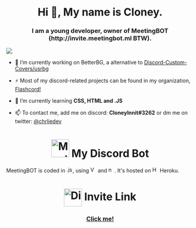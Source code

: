 <h1 align="center">Hi 👋, My name is Cloney.</h1>
<h3 align="center">I am a young developer, owner of MeetingBOT (http://invite.meetingbot.ml BTW).</h3>

<img align="center" src='https://github-readme-stats.vercel.app/api?username=cloneyinnit&theme=material-palenight&custom_title=My%20Stats'></img>
- 🔭 I’m currently working on BetterBG, a alternative to [Discord-Custom-Covers/usrbg](https://github.com/Discord-Custom-Covers/usrbg)

- ⚡ Most of my discord-related projects can be found in my organization, [Flashcord!](https://github.com/Flashc0rd)

- 🌱 I’m currently learning **CSS, HTML and .JS**

- 📫 To contact me, add me on discord: **CloneyInnit#3262** or dm me on twitter: [@chrliedev](https://twitter.com/chrliedev)

<h1 align="center"><img src="https://cdn.discordapp.com/attachments/729937607949156352/808431452852191242/spotkaniebot_2.0.png" width="48" height="48" alt="MeetingBOT"> My Discord Bot</h1>


MeetingBOT is coded in <img src="https://upload.wikimedia.org/wikipedia/commons/thumb/9/99/Unofficial_JavaScript_logo_2.svg/1200px-Unofficial_JavaScript_logo_2.svg.png" width="16" height="16" alt=".js">, using <img src="https://dashboard.snapcraft.io/site_media/appmedia/2019/05/code512.png" width="16" height="16" alt="VsCode Insider"> and <img src="https://seeklogo.com/images/N/nodejs-logo-FBE122E377-seeklogo.com.png" width="16" height="16" alt="node.js">. It's hosted on <img src="https://brand.heroku.com/static/media/heroku-logo-solid.ab0c1b46.svg" width="16" height="16" alt="Heroku"> Heroku.

<h1 align="center"><img align="center" src="https://discord.com/assets/f8389ca1a741a115313bede9ac02e2c0.svg" width="48" height="48" alt="Discord"> Invite Link</h3>

<a href="http://invite.meetingbot.ml">
    <h3 align="center">Click me!</p>
</a>
